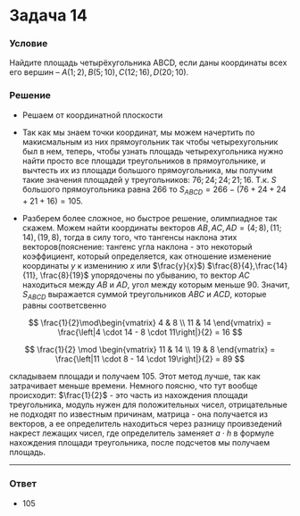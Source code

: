 # Задача 14

### Условие
Найдите площадь четырёхугольника ABCD, если даны координаты всех его
вершин – $A(1; 2), В(5; 10), С(12; 16), D(20; 10)$.

### Решение
- Решаем от координатной плоскости
- Так как мы знаем точки координат, мы можем начертить по макисмальным из них прямоугольник так чтобы четырехугольник был в нем, теперь, чтобы узнать площадь четырехугольника нужно найти просто все площади треугольников в прямоугольнике, и вычтесть их из площади большого прямоугольника, мы получим такие значения площадей у треугольников: $76 ; 24; 24; 21; 16$. Т.к. $S$ большого прямоугольника равна $266$ то $S_{ABCD} = 266 - (76 + 24 + 24 + 21 + 16) = 105$.

- Разберем более сложное, но быстрое решение, олимпиадное так скажем. Можем найти координаты векторов $AB, AC, AD = (4;8), (11; 14), (19, 8)$, тогда в силу того, что тангенсы наклона этих векторов(пояснение: тангенс угла наклона - это некоторый коэффициент, который определяется, как отношение изменение координаты $y$ к изменинию $x$ или $\frac{y}{x}$) $\frac{8}{4},\frac{14}{11}, \frac{8}{19}$ упорядочены по убыванию, то вектор $AC$ находиться между $AB$ и $AD$, угол между которым меньше $90$. Значит, $S_{ABCD}$ выражается суммой треугольников $ABC$ и $ACD$, которые равны соответсвенно 

$$
\frac{1}{2}\mod\begin{vmatrix} 4 & 8 \\
11 & 14 \end{vmatrix} = \frac{\left|4 \cdot 14 - 8 \cdot 11\right|}{2} = 16
$$

$$
\frac{1}{2} \mod \begin{vmatrix} 11 & 14 \\ 
19 & 8 \end{vmatrix} = \frac{\left|11 \cdot 8 - 14 \cdot 19\right|}{2} = 89
$$

складываем площади и получаем $105$. Этот метод лучше, так как затрачивает меньше времени. Немного поясню, что тут вообще происходит: $\frac{1}{2}$ - это часть из нахождения площади треугольника, модуль нужен для положительных чисел, отрицательные не подходят по известным причинам, матрица - она получается из векторов, а ее определитель находиться через разницу проивзедений накрест лежащих чисел, где определитель заменяет $a \cdot h$ в формуле нахождения площади треугольника, после подсчетов мы получаем площадь.

---

### Ответ
- $105$